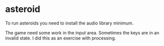 # asteroid

To run asteroids you need to install the audio library minimum.

The game need some work in the input area. Sometimes the keys are in an invalid state. I did this as an exercise with processing.
